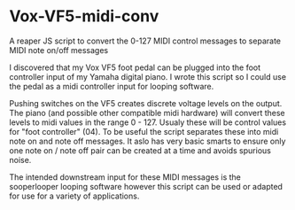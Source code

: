 # Vox-VF5-midi-conv
A reaper JS script to convert the 0-127 MIDI control messages to separate MIDI note on/off messages

I discovered that my Vox VF5 foot pedal can be plugged into the foot controller input of my Yamaha digital piano.  I wrote this script so I could use the pedal as a midi controller input for looping software.

Pushing switches on the VF5 creates discrete voltage levels on the output. The piano (and possible other compatible midi hardware) will convert these levels to midi values in the range 0 - 127.  Usualy these will be control values for "foot controller" (04).  To be useful the script separates these into midi note on and note off messages.  It aslo has very basic smarts to ensure only one note on / note off pair can be created at a time and avoids spurious noise.

The intended downstream input for these MIDI messages is the sooperlooper looping software however this script can be used or adapted for use for a variety of applications.
